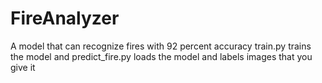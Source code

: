 ﻿# FireAnalyzer
A model that can recognize fires with 92 percent accuracy
train.py trains the model and predict_fire.py loads the model and labels images that you give it
